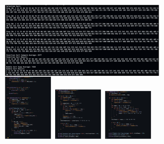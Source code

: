 <img src="./result.png" alt="Result Image">

<img src="./code1.png" alt="Code 1" width="150" style="display:inline-block; margin-right: 10px;">
<img src="./code2.png" alt="Code 2" width="150" style="display:inline-block; margin-right: 10px;">
<img src="./code3.png" alt="Code 3" width="150" style="display:inline-block;">